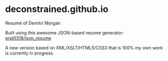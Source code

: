 deconstrained.github.io
=======================

Resumé of Demitri Morgan

Built using this awesome JSON-based resume generator: [prat0318/json_resume](https://github.com/prat0318/json_resume)

A new version based on XML/XSLT/HTML5/CSS3 that is 100% my own work is currently in progress.
